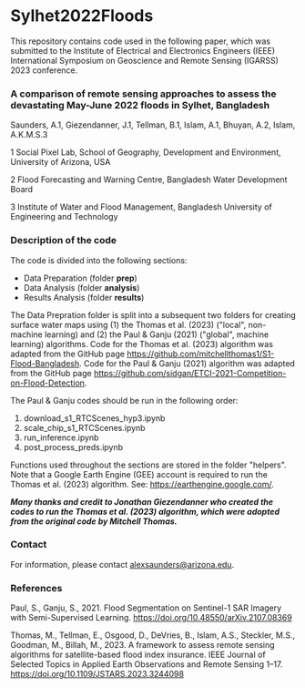 # Sylhet2022Floods
This repository contains code used in the following paper, which was submitted to the Institute of Electrical and Electronics Engineers (IEEE) International Symposium on Geoscience and Remote Sensing (IGARSS) 2023 conference.

### A comparison of remote sensing approaches to assess the devastating May-June 2022 floods in Sylhet, Bangladesh

Saunders, A.1, Giezendanner, J.1, Tellman, B.1, Islam, A.1, Bhuyan, A.2, Islam, A.K.M.S.3

1 Social Pixel Lab, School of Geography, Development and Environment, University of Arizona, USA

2 Flood Forecasting and Warning Centre, Bangladesh Water Development Board

3 Institute of Water and Flood Management, Bangladesh University of Engineering and Technology

### Description of the code
The code is divided into the following sections:
* Data Preparation (folder **prep**)
* Data Analysis (folder **analysis**)
* Results Analysis (folder **results**)

The Data Prepration folder is split into a subsequent two folders for creating surface water maps using (1) the Thomas et al. (2023) ("local", non-machine learning) and (2) the Paul & Ganju (2021) ("global", machine learning) algorithms. Code for the Thomas et al. (2023) algorithm was adapted from the GitHub page https://github.com/mitchellthomas1/S1-Flood-Bangladesh. Code for the Paul & Ganju (2021) algorithm was adapted from the GitHub page https://github.com/sidgan/ETCI-2021-Competition-on-Flood-Detection.

The Paul & Ganju codes should be run in the following order:
1) download_s1_RTCScenes_hyp3.ipynb
2) scale_chip_s1_RTCScenes.ipynb
3) run_inference.ipynb
4) post_process_preds.ipynb

Functions used throughout the sections are stored in the folder "helpers". Note that a Google Earth Engine (GEE) account is required to run the Thomas et al. (2023) algorithm. See: https://earthengine.google.com/.

***Many thanks and credit to Jonathan Giezendanner who created the codes to run the Thomas et al. (2023) algorithm, which were adopted from the original code by Mitchell Thomas.***

### Contact
For information, please contact alexsaunders@arizona.edu. 

### References

Paul, S., Ganju, S., 2021. Flood Segmentation on Sentinel-1 SAR Imagery with Semi-Supervised Learning. https://doi.org/10.48550/arXiv.2107.08369

Thomas, M., Tellman, E., Osgood, D., DeVries, B., Islam, A.S., Steckler, M.S., Goodman, M., Billah, M., 2023. A framework to assess remote sensing algorithms for satellite-based flood index insurance. IEEE Journal of Selected Topics in Applied Earth Observations and Remote Sensing 1–17. https://doi.org/10.1109/JSTARS.2023.3244098 


